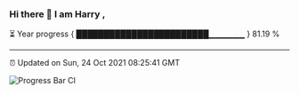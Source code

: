 ### Hi there 👋 I am Harry , 

⏳ Year progress { ████████████████████████▁▁▁▁▁▁ } 81.19 %

---

⏰ Updated on Sun, 24 Oct 2021 08:25:41 GMT

![Progress Bar CI](https://github.com/duykhang68/duykhang68/workflows/Progress%20Bar%20CI/badge.svg)
